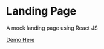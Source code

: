 # Landing Page
A mock landing page using React JS

<a href='https://jaymbans.github.io/landing-page/'>Demo Here</a>
